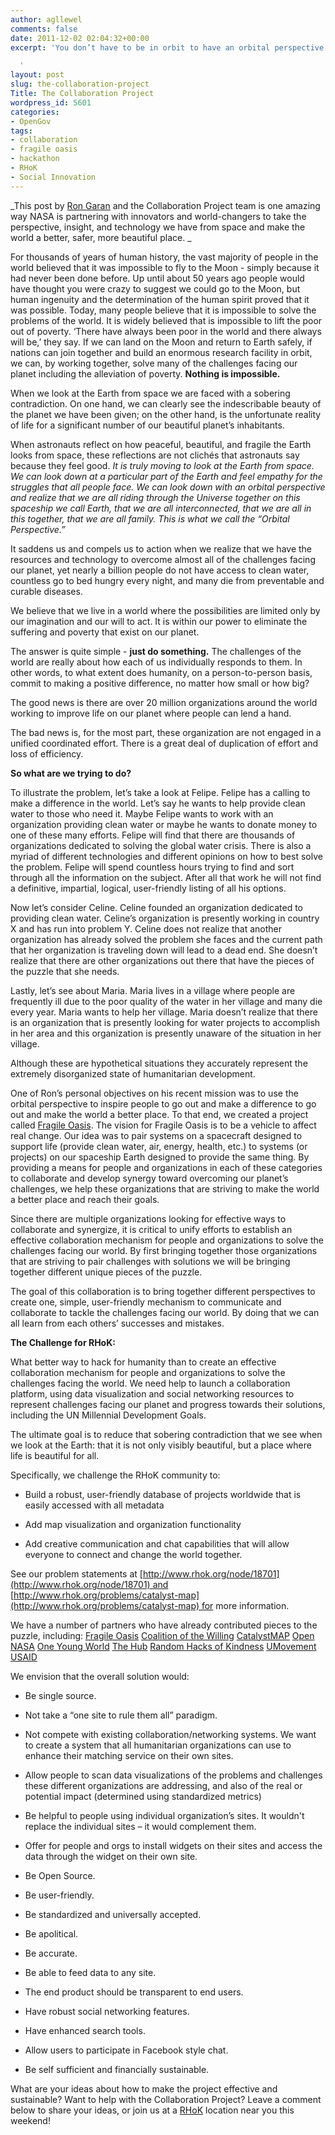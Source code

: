 ```yaml
---
author: agllewel
comments: false
date: 2011-12-02 02:04:32+00:00
excerpt: 'You don’t have to be in orbit to have an orbital perspective.

  '
layout: post
slug: the-collaboration-project
Title: The Collaboration Project
wordpress_id: 5601
categories:
- OpenGov
tags:
- collaboration
- fragile oasis
- hackathon
- RHoK
- Social Innovation
---
```


_This post by [Ron Garan](http://fragileoasis.org/community/Astro_Ron/) and the Collaboration Project team is one amazing way NASA is partnering with innovators and world-changers to take the perspective, insight, and technology we have from space and make the world a better, safer, more beautiful place. _



For thousands of years of human history, the vast majority of people in the world believed that it was impossible to fly to the Moon - simply because it had never been done before. Up until about 50 years ago people would have thought you were crazy to suggest we could go to the Moon, but human ingenuity and the determination of the human spirit proved that it was possible. Today, many people believe that it is impossible to solve the problems of the world. It is widely believed that is impossible to lift the poor out of poverty. ‘There have always been poor in the world and there always will be,’ they say. If we can land on the Moon and return to Earth safely, if nations can join together and build an enormous research facility in orbit, we can, by working together, solve many of the challenges facing our planet including the alleviation of poverty. **Nothing is impossible.**

When we look at the Earth from space we are faced with a sobering contradiction. On one hand, we can clearly see the indescribable beauty of the planet we have been given; on the other hand, is the unfortunate reality of life for a significant number of our beautiful planet’s inhabitants.

When astronauts reflect on how peaceful, beautiful, and fragile the Earth looks from space, these reflections are not clichés that astronauts say because they feel good. _It is truly moving to look at the Earth from space._ _We can look down at a particular part of the Earth and feel empathy for the struggles that all people face. We can look down with an orbital perspective and realize that we are all riding through the Universe together on this spaceship we call Earth, that we are all interconnected, that we are all in this together, that we are all family. This is what we call the “Orbital Perspective.”_

It saddens us and compels us to action when we realize that we have the resources and technology to overcome almost all of the challenges facing our planet, yet nearly a billion people do not have access to clean water, countless go to bed hungry every night, and many die from preventable and curable diseases.

We believe that we live in a world where the possibilities are limited only by our imagination and our will to act. It is within our power to eliminate the suffering and poverty that exist on our planet.

The answer is quite simple - **just do something.** The challenges of the world are really about how each of us individually responds to them. In other words, to what extent does humanity, on a person-to-person basis, commit to making a positive difference, no matter how small or how big?

The good news is there are over 20 million organizations around the world working to improve life on our planet where people can lend a hand.

The bad news is, for the most part, these organization are not engaged in a unified coordinated effort. There is a great deal of duplication of effort and loss of efficiency.

**So what are we trying to do?**

To illustrate the problem, let’s take a look at Felipe. Felipe has a calling to make a difference in the world. Let’s say he wants to help provide clean water to those who need it. Maybe Felipe wants to work with an organization providing clean water or maybe he wants to donate money to one of these many efforts. Felipe will find that there are thousands of organizations dedicated to solving the global water crisis. There is also a myriad of different technologies and different opinions on how to best solve the problem. Felipe will spend countless hours trying to find and sort through all the information on the subject. After all that work he will not find a definitive, impartial, logical, user-friendly listing of all his options.

Now let’s consider Celine. Celine founded an organization dedicated to providing clean water. Celine’s organization is presently working in country X and has run into problem Y. Celine does not realize that another organization has already solved the problem she faces and the current path that her organization is traveling down will lead to a dead end. She doesn’t realize that there are other organizations out there that have the pieces of the puzzle that she needs.

Lastly, let’s see about Maria. Maria lives in a village where people are frequently ill due to the poor quality of the water in her village and many die every year. Maria wants to help her village. Maria doesn’t realize that there is an organization that is presently looking for water projects to accomplish in her area and this organization is presently unaware of the situation in her village.

Although these are hypothetical situations they accurately represent the extremely disorganized state of humanitarian development.

One of Ron’s personal objectives on his recent mission was to use the orbital perspective to inspire people to go out and make a difference to go out and make the world a better place. To that end, we created a project called [Fragile Oasis](http://fragileoasis.org/). The vision for Fragile Oasis is to be a vehicle to affect real change. Our idea was to pair systems on a spacecraft designed to support life (provide clean water, air, energy, health, etc.) to systems (or projects) on our spaceship Earth designed to provide the same thing. By providing a means for people and organizations in each of these categories to collaborate and develop synergy toward overcoming our planet’s challenges, we help these organizations that are striving to make the world a better place and reach their goals.

Since there are multiple organizations looking for effective ways to collaborate and synergize, it is critical to unify efforts to establish an effective collaboration mechanism for people and organizations to solve the challenges facing our world. By first bringing together those organizations that are striving to pair challenges with solutions we will be bringing together different unique pieces of the puzzle.

The goal of this collaboration is to bring together different perspectives to create one, simple, user-friendly mechanism to communicate and collaborate to tackle the challenges facing our world. By doing that we can all learn from each others’ successes and mistakes.

**The Challenge for RHoK:**

What better way to hack for humanity than to create an effective collaboration mechanism for people and organizations to solve the challenges facing the world. We need help to launch a collaboration platform, using data visualization and social networking resources to represent challenges facing our planet and progress towards their solutions, including the UN Millennial Development Goals.

The ultimate goal is to reduce that sobering contradiction that we see when we look at the Earth: that it is not only visibly beautiful, but a place where life is beautiful for all.

Specifically, we challenge the RHoK community to:



	
  * Build a robust, user-friendly database of projects worldwide that is easily accessed with all metadata

	
  * Add map visualization and organization functionality

	
  * Add creative communication and chat capabilities that will allow everyone to connect and change the world together.


See our problem statements at [http://www.rhok.org/node/18701](http://www.rhok.org/node/18701) and [http://www.rhok.org/problems/catalyst-map](http://www.rhok.org/problems/catalyst-map) for more information.

We have a number of partners who have already contributed pieces to the puzzle, including:
[ Fragile Oasis](http://fragileoasis.org/)
[ Coalition of the Willing](http://www.youtube.com/watch?v=OwSzDZnNjUk)
[ CatalystMAP](http://cotw.cc/wiki/CatalystMAP)
[ Open NASA](http://open.nasa.gov/)
[ One Young World](http://www.oneyoungworld.com/home/)
[ The Hub](http://www.youtube.com/watch?v=2frIvdnmfMQ)
[ Random Hacks of Kindness](http://www.rhok.org/)
[ UMovement](http://www.umovement.org/)
[ USAID](http://www.usaid.gov/)

We envision that the overall solution would:



	
  * Be single source.

	
  * Not take a “one site to rule them all” paradigm.

	
  * Not compete with existing collaboration/networking systems. We want to create a system that all humanitarian organizations can use to enhance their matching service on their own sites.

	
  * Allow people to scan data visualizations of the problems and challenges these different organizations are addressing, and also of the real or potential impact (determined using standardized metrics)

	
  * Be helpful to people using individual organization’s sites. It wouldn't replace the individual sites – it would complement them.

	
  * Offer for people and orgs to install widgets on their sites and access the data through the widget on their own site.

	
  * Be Open Source.

	
  * Be user-friendly.

	
  * Be standardized and universally accepted.

	
  * Be apolitical.

	
  * Be accurate.

	
  * Be able to feed data to any site.

	
  * The end product should be transparent to end users.

	
  * Have robust social networking features.

	
  * Have enhanced search tools.

	
  * Allow users to participate in Facebook style chat.

	
  * Be self sufficient and financially sustainable.


What are your ideas about how to make the project effective and sustainable? Want to help with the Collaboration Project? Leave a comment below to share your ideas, or join us at a [RHoK](http://www.rhok.org/) location near you this weekend!

